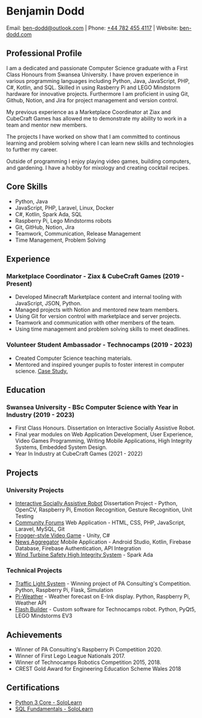 # Benjamin Dodd

Email: [ben-dodd@outlook.com](mailto:ben-dodd@outlook.com)   |   Phone: [+44 782 455 4117](tel:+447824554117)   |   Website: [ben-dodd.com](https://ben-dodd.com)

## Professional Profile

I am a dedicated and passionate Computer Science graduate with a First Class Honours from Swansea University. I have proven experience in various programming languages including Python, Java, JavaScript, PHP, C#, Kotlin, and SQL. Skilled in using Rasberry Pi and LEGO Mindstorm hardware for innovative projects. Furthermore I am proficient in using Git, Github, Notion, and Jira for project management and version control.

My previous experience as a Marketplace Coordinator at Ziax and CubeCraft Games has allowed me to demonstrate my ability to work in a team and mentor new members.

The projects I have worked on show that I am committed to continous learning and problem solving where I can learn new skills and technologies to further my career.

Outside of programming I enjoy playing video games, building computers, and gardening. I have a hobby for mixology and creating cocktail recipes.

## Core Skills

* Python, Java
* JavaScript, PHP, Laravel, Linux, Docker
* C#, Kotlin, Spark Ada, SQL
* Raspberry Pi, Lego Mindstorms robots
* Git, GitHub, Notion, Jira
* Teamwork, Communication, Release Management
* Time Management, Problem Solving

## Experience

### Marketplace Coordinator - Ziax & CubeCraft Games (2019 - Present)

* Developed Minecraft Marketplace content and internal tooling with JavaScript, JSON, Python.
* Managed projects with Notion and mentored new team members.
* Using Git for version control with marketplace and server projects.
* Teamwork and communication with other members of the team.
* Using time management and problem solving skills to meet deadlines.

### Volunteer Student Ambassador - Technocamps (2019 - 2023)

* Created Computer Science teaching materials.
* Mentored and inspired younger pupils to foster interest in computer science. [Case Study.](https://www.technocamps.com/en/2020/09/11/ben-dodd/)

## Education

### Swansea University - BSc Computer Science with Year in Industry (2019 - 2023)

* First Class Honours. Dissertation on Interactive Socially Assistive Robot.
* Final year modules on Web Application Development, User Experience, Video Games Programming, Writing Mobile Applications, High Integrity Systems, Embedded System Design.
* Year In Industry at CubeCraft Games (2021 - 2022)

## Projects

### University Projects

* [Interactive Socially Assistive Robot](https://github.com/mitgobla/CSP354-Project) Dissertation Project - Python, OpenCV, Raspberry Pi, Emotion Recognition, Gesture Recognition, Unit Testing
* [Community Forums](https://github.com/mitgobla/forums-app) Web Application - HTML, CSS, PHP, JavaScript, Laravel, MySQL, Git
* [Frogger-style Video Game](https://github.com/mitgobla/VideoGameCoursework) -  Unity, C#
* [News Aggregator](https://github.com/mitgobla/NewsAggregator) Mobile Application - Android Studio, Kotlin, Firebase Database, Firebase Authentication, API Integration
* [Wind Turbine Safety High Integrity System](https://github.com/mitgobla/WindTurbine-CriticalSystem) - Spark Ada

### Technical Projects

* [Traffic Light System](https://github.com/mitgobla/Traffic-Improvement) - Winning project of PA Consulting's Competition. Python, Raspberry Pi, Flask, Simulation
* [Pi-Weather](https://github.com/mitgobla/Pi-Weather) - Weather forecast on E-Ink display. Python, Raspberry Pi, Weather API
* [Flash Builder](https://github.com/mitgobla/Flash-Builder) - Custom software for Technocamps robot. Python, PyQt5, LEGO Mindstorms EV3

## Achievements

* Winner of PA Consulting's Raspberry Pi Competition 2020.
* Winner of First Lego League Nationals 2017.
* Winner of Technocamps Robotics Competition 2015, 2018.
* CREST Gold Award for Engineering Education Scheme Wales 2018

## Certifications

* [Python 3 Core - SoloLearn](https://www.sololearn.com/Certificate/CT-UT2QU8F9/jpg)
* [SQL Fundamentals - SoloLearn](https://www.sololearn.com/Certificate/CT-DEUXFNM1/jpg)
